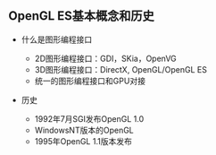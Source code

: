 ## OpenGL ES基本概念和历史

- 什么是图形编程接口
	- 2D图形编程接口：GDI，SKia，OpenVG
	- 3D图形编程接口：DirectX, OpenGL/OpenGL ES
	- 统一的图形编程接口和GPU对接

- 历史
	- 1992年7月SGI发布OpenGL 1.0
	- WindowsNT版本的OpenGL
	- 1995年OpenGL 1.1版本发布 